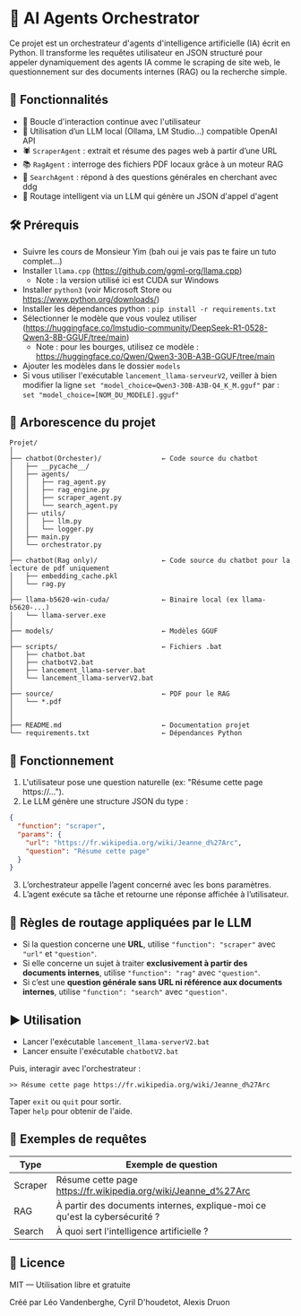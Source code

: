 # 🤖 AI Agents Orchestrator

Ce projet est un orchestrateur d'agents d'intelligence artificielle (IA) écrit en Python. Il transforme les requêtes utilisateur en JSON structuré pour appeler dynamiquement des agents IA comme le scraping de site web, le questionnement sur des documents internes (RAG) ou la recherche simple.


## 🚀 Fonctionnalités

- 🔁 Boucle d'interaction continue avec l'utilisateur
- 🧠 Utilisation d’un LLM local (Ollama, LM Studio...) compatible OpenAI API
- 🕷️ `ScraperAgent` : extrait et résume des pages web à partir d’une URL
- 📚 `RagAgent` : interroge des fichiers PDF locaux grâce à un moteur RAG
- 🔎 `SearchAgent` : répond à des questions générales en cherchant avec ddg
- 🔄 Routage intelligent via un LLM qui génère un JSON d'appel d'agent


## 🛠️ Prérequis

- Suivre les cours de Monsieur Yim (bah oui je vais pas te faire un tuto complet...)
- Installer `llama.cpp` (https://github.com/ggml-org/llama.cpp) 
  - Note : la version utilisé ici est CUDA sur Windows
- Installer `python3` (voir Microsoft Store ou https://www.python.org/downloads/)
- Installer les dépendances python : `pip install -r requirements.txt`
- Sélectionner le modèle que vous voulez utiliser (https://huggingface.co/lmstudio-community/DeepSeek-R1-0528-Qwen3-8B-GGUF/tree/main)
  - Note : pour les bourges, utilisez ce modèle : https://huggingface.co/Qwen/Qwen3-30B-A3B-GGUF/tree/main
- Ajouter les modèles dans le dossier `models`
- Si vous utiliser l'exécutable `lancement_llama-serveurV2`, veiller à bien modifier la ligne `set "model_choice=Qwen3-30B-A3B-Q4_K_M.gguf"` par : `set "model_choice=[NOM_DU_MODELE].gguf"`


## 📂 Arborescence du projet

```
Projet/
│
├── chatbot(Orchester)/               ← Code source du chatbot
│   ├── __pycache__/
│   ├── agents/
│   │   ├── rag_agent.py
│   │   ├── rag_engine.py
│   │   ├── scraper_agent.py
│   │   └── search_agent.py
│   ├── utils/
│   │   ├── llm.py
│   │   └── logger.py
│   ├── main.py
│   └── orchestrator.py
│
├── chatbot(Rag only)/                ← Code source du chatbot pour la lecture de pdf uniquement
│   ├── embedding_cache.pkl
│   └── rag.py
│
├── llama-b5620-win-cuda/             ← Binaire local (ex llama-b5620-...)
│   └── llama-server.exe
│
├── models/                           ← Modèles GGUF
│
├── scripts/                          ← Fichiers .bat
│   ├── chatbot.bat
│   ├── chatbotV2.bat
│   ├── lancement_llama-server.bat
│   └── lancement_llama-serverV2.bat
│
├── source/                           ← PDF pour le RAG
│   └── *.pdf
│
│
├── README.md                         ← Documentation projet
└── requirements.txt                  ← Dépendances Python
```


## 🧠 Fonctionnement

1. L'utilisateur pose une question naturelle (ex: "Résume cette page https://...").
2. Le LLM génère une structure JSON du type :

```json
{
  "function": "scraper",
  "params": {
    "url": "https://fr.wikipedia.org/wiki/Jeanne_d%27Arc",
    "question": "Résume cette page"
  }
}
```

3. L’orchestrateur appelle l’agent concerné avec les bons paramètres.
4. L’agent exécute sa tâche et retourne une réponse affichée à l’utilisateur.


## 📌 Règles de routage appliquées par le LLM

- Si la question concerne une **URL**, utilise `"function": "scraper"` avec `"url"` et `"question"`.
- Si elle concerne un sujet à traiter **exclusivement à partir des documents internes**, utilise `"function": "rag"` avec `"question"`.
- Si c’est une **question générale sans URL ni référence aux documents internes**, utilise `"function": "search"` avec `"question"`.



## ▶️ Utilisation

- Lancer l'exécutable `lancement_llama-serverV2.bat`
- Lancer ensuite l'exécutable `chatbotV2.bat`

Puis, interagir avec l'orchestrateur :

```text
>> Résume cette page https://fr.wikipedia.org/wiki/Jeanne_d%27Arc
```

Taper `exit` ou `quit` pour sortir.\
Taper `help` pour obtenir de l'aide.


## 💬 Exemples de requêtes

| Type       | Exemple de question                                                        |
|------------|----------------------------------------------------------------------------|
| Scraper    | Résume cette page https://fr.wikipedia.org/wiki/Jeanne_d%27Arc             |
| RAG        | À partir des documents internes, explique-moi ce qu'est la cybersécurité ? |
| Search     | À quoi sert l'intelligence artificielle ?                                  |


## 📄 Licence

MIT — Utilisation libre et gratuite

Créé par Léo Vandenberghe, Cyril D'houdetot, Alexis Druon